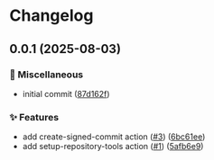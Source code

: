 # Changelog

## 0.0.1 (2025-08-03)


### 🧹 Miscellaneous

* initial commit ([87d162f](https://github.com/ppat/homelab-ops-actions/commit/87d162f6363291cae66d0fc262bc87aca8f0ffa5))


### ✨ Features

* add create-signed-commit action ([#3](https://github.com/ppat/homelab-ops-actions/issues/3)) ([6bc61ee](https://github.com/ppat/homelab-ops-actions/commit/6bc61ee7a3540cbb99bee7d6332814cc81781ccd))
* add setup-repository-tools action ([#1](https://github.com/ppat/homelab-ops-actions/issues/1)) ([5afb6e9](https://github.com/ppat/homelab-ops-actions/commit/5afb6e98e4c3a5a71e626ac41ee4412e27bb9139))
